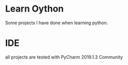 # Learn Oython
Some projects I have done when learning python.

# IDE
all projects are tested with PyCharm 2019.1.3 Community
